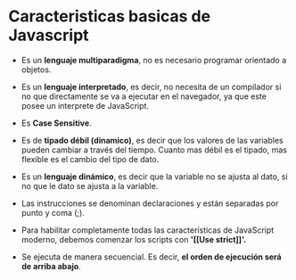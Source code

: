 # Caracteristicas basicas de Javascript
*   Es un **lenguaje multiparadigma**, no es necesario programar orientado a objetos.

-   Es un **lenguaje interpretado**, es decir, no necesita de un compilador si no que directamente se va a ejecutar en el navegador, ya que este posee un interprete de JavaScript.

-   Es **Case Sensitive**.

-   Es de **tipado débil (dinamico)**, es decir que los valores de las variables pueden cambiar a través del tiempo. Cuanto mas débil es el tipado, mas flexible es el cambio del tipo de dato.

-   Es un **lenguaje dinámico**, es decir que la variable no se ajusta al dato, si no que le dato se ajusta a la variable.

-   Las instrucciones se denominan declaraciones y están separadas por punto y coma (;).

-   Para habilitar completamente todas las características de JavaScript moderno, debemos comenzar los scripts con **'[[Use strict]]'.**

- Se ejecuta de manera secuencial. Es decir, **el orden de ejecución será de arriba abajo**.


